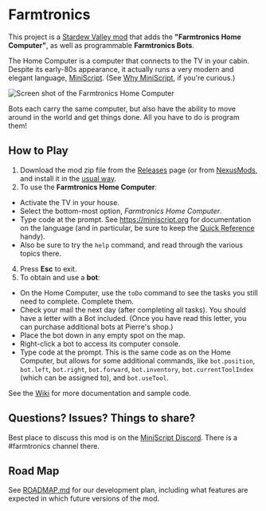 # Farmtronics

This project is a [Stardew Valley mod](https://stardewvalleywiki.com/Modding:Player_Guide/Getting_Started) that adds the **"Farmtronics Home Computer"**, as well as programmable **Farmtronics Bots**.

The Home Computer is a computer that connects to the TV in your cabin.  Despite its early-80s appearance, it actually runs a very modern and elegant language, [MiniScript](https://miniscript.org).  (See [Why MiniScript](https://luminaryapps.com/blog/miniscript-why/), if you're curious.)

![Screen shot of the Farmtronics Home Computer](img/Demo-1.gif)

Bots each carry the same computer, but also have the ability to move around in the world and get things done.  All you have to do is program them!

## How to Play
1. Download the mod zip file from the [Releases](https://github.com/JoeStrout/Farmtronics/releases) page (or from [NexusMods](https://www.nexusmods.com/stardewvalley/mods/10634/), and install it in the [usual way](https://stardewvalleywiki.com/Modding:Player_Guide/Getting_Started#Find_your_game_folder).
2. To use the **Farmtronics Home Computer**:
  - Activate the TV in your house.
  - Select the bottom-most option, *Farmtronics Home Computer*.
  - Type code at the prompt.  See https://miniscript.org for documentation on the language (and in particular, be sure to keep the [Quick Reference](https://miniscript.org/files/MiniScript-QuickRef.pdf) handy).
  - Also be sure to try the `help` command, and read through the various topics there.
  4. Press **Esc** to exit.
3. To obtain and use a **bot**:
  - On the Home Computer, use the `toDo` command to see the tasks you still need to complete.  Complete them.
  - Check your mail the next day (after completing all tasks).  You should have a letter with a Bot included.  (Once you have read this letter, you can purchase additional bots at Pierre's shop.)
  - Place the bot down in any empty spot on the map.
  - Right-click a bot to access its computer console.
  - Type code at the prompt.  This is the same code as on the Home Computer, but allows for some additional commands, like `bot.position`, `bot.left`, `bot.right`, `bot.forward`, `bot.inventory`, `bot.currentToolIndex` (which can be assigned to), and `bot.useTool`.

See the [Wiki](https://github.com/JoeStrout/Farmtronics/wiki) for more documentation and sample code.

## Questions? Issues? Things to share?

Best place to discuss this mod is on the [MiniScript Discord](https://discord.gg/7s6zajx).  There is a #farmtronics channel there.

## Road Map

See [ROADMAP.md](ROADMAP.md) for our development plan, including what features are expected in which future versions of the mod.

